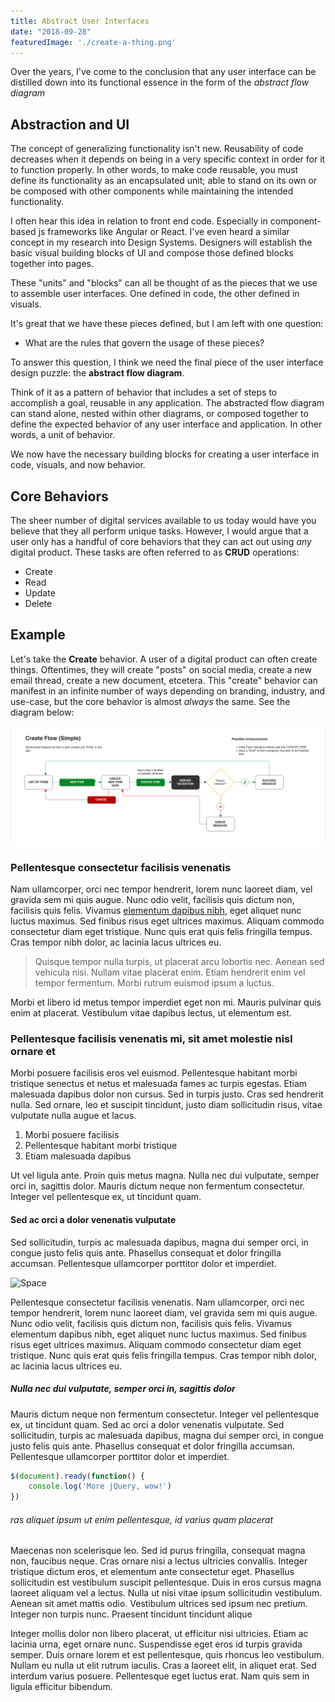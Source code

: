 ```yaml
---
title: Abstract User Interfaces
date: "2018-09-28"
featuredImage: './create-a-thing.png'
---
```


Over the years, I've come to the conclusion that any user interface can be distilled down into its functional essence in the form of the _abstract flow diagram_

<!-- end -->

## Abstraction and UI

The concept of generalizing functionality isn't new. Reusability of code decreases when it depends on being in a very specific context in order for it to function properly. In other words, to make code reusable, you must define its functionality as an encapsulated unit; able to stand on its own or be composed with other components while maintaining the intended functionality. 

I often hear this idea in relation to front end code. Especially in component-based js frameworks like Angular or React. I've even heard a similar concept in my research into Design Systems. Designers will establish the basic visual building blocks of UI and compose those defined blocks together into pages.

These "units" and "blocks" can all be thought of as the pieces that we use to assemble user interfaces. One defined in code, the other defined in visuals. 

It's great that we have these pieces defined, but I am left with one question:
* What are the rules that govern the usage of these pieces?


To answer this question, I think we need the final piece of the user interface design puzzle: the **abstract flow diagram**. 

Think of it as a pattern of behavior that includes a set of steps to accomplish a goal, reusable in any application. The abstracted flow diagram can stand alone,  nested within other diagrams, or composed together to define the expected behavior of any user interface and application. In other words, a unit of behavior. 

We now have the necessary building blocks for creating a user interface in code, visuals, and now behavior.

## Core Behaviors

The sheer number of digital services available to us today would have you believe that they all perform unique tasks. However, I would argue that a user only has a handful of core behaviors that they can act out using _any_ digital product. These tasks are often referred to as **CRUD** operations:
* Create
* Read
* Update
* Delete

## Example
Let's take the **Create** behavior. A user of a digital product can often create things. Oftentimes, they will create "posts" on social media, create a new email thread, create a new document, etcetera. This "create" behavior can manifest in an infinite number of ways depending on  branding, industry, and use-case, but the core behavior is almost _always_ the same. See the diagram below:

![Create](./create-a-thing.png)

### Pellentesque consectetur facilisis venenatis

Nam ullamcorper, orci nec tempor hendrerit, lorem nunc laoreet diam, vel gravida sem mi quis augue. Nunc odio velit, facilisis quis dictum non, facilisis quis felis. Vivamus [elementum dapibus nibh](https://google.com), eget aliquet nunc luctus maximus. Sed finibus risus eget ultrices maximus. Aliquam commodo consectetur diam eget tristique. Nunc quis erat quis felis fringilla tempus. Cras tempor nibh dolor, ac lacinia lacus ultrices eu.

> Quisque tempor nulla turpis, ut placerat arcu lobortis nec. Aenean sed vehicula nisi. Nullam vitae placerat enim. Etiam hendrerit enim vel tempor fermentum. Morbi rutrum euismod ipsum a luctus.

Morbi et libero id metus tempor imperdiet eget non mi. Mauris pulvinar quis enim at placerat. Vestibulum vitae dapibus lectus, ut elementum est.

### Pellentesque facilisis venenatis mi, sit amet molestie nisl ornare et

Morbi posuere facilisis eros vel euismod. Pellentesque habitant morbi tristique senectus et netus et malesuada fames ac turpis egestas. Etiam malesuada dapibus dolor non cursus. Sed in turpis justo. Cras sed hendrerit nulla. Sed ornare, leo et suscipit tincidunt, justo diam sollicitudin risus, vitae vulputate nulla augue et lacus.

1.  Morbi posuere facilisis
2.  Pellentesque habitant morbi tristique
3.  Etiam malesuada dapibus

Ut vel ligula ante. Proin quis metus magna. Nulla nec dui vulputate, semper orci in, sagittis dolor. Mauris dictum neque non fermentum consectetur. Integer vel pellentesque ex, ut tincidunt quam.

#### Sed ac orci a dolor venenatis vulputate

Sed sollicitudin, turpis ac malesuada dapibus, magna dui semper orci, in congue justo felis quis ante. Phasellus consequat et dolor fringilla accumsan. Pellentesque ullamcorper porttitor dolor et imperdiet.

![Space](./space.jpg)

Pellentesque consectetur facilisis venenatis. Nam ullamcorper, orci nec tempor hendrerit, lorem nunc laoreet diam, vel gravida sem mi quis augue. Nunc odio velit, facilisis quis dictum non, facilisis quis felis. Vivamus elementum dapibus nibh, eget aliquet nunc luctus maximus. Sed finibus risus eget ultrices maximus. Aliquam commodo consectetur diam eget tristique. Nunc quis erat quis felis fringilla tempus. Cras tempor nibh dolor, ac lacinia lacus ultrices eu.

##### Nulla nec dui vulputate, semper orci in, sagittis dolor

Mauris dictum neque non fermentum consectetur. Integer vel pellentesque ex, ut tincidunt quam. Sed ac orci a dolor venenatis vulputate. Sed sollicitudin, turpis ac malesuada dapibus, magna dui semper orci, in congue justo felis quis ante. Phasellus consequat et dolor fringilla accumsan. Pellentesque ullamcorper porttitor dolor et imperdiet.

```javascript
$(document).ready(function() {
    console.log('More jQuery, wow!')
})
```

###### ras aliquet ipsum ut enim pellentesque, id varius quam placerat

Maecenas non scelerisque leo. Sed id purus fringilla, consequat magna non, faucibus neque. Cras ornare nisi a lectus ultricies convallis. Integer tristique dictum eros, et elementum ante consectetur eget. Phasellus sollicitudin est vestibulum suscipit pellentesque. Duis in eros cursus magna laoreet aliquam vel a lectus. Nulla ut nisi vitae ipsum sollicitudin vestibulum. Aenean sit amet mattis odio. Vestibulum ultrices sed ipsum nec pretium. Integer non turpis nunc. Praesent tincidunt tincidunt alique

Integer mollis dolor non libero placerat, ut efficitur nisi ultricies. Etiam ac lacinia urna, eget ornare nunc. Suspendisse eget eros id turpis gravida semper. Duis ornare lorem et est pellentesque, quis rhoncus leo vestibulum. Nullam eu nulla ut elit rutrum iaculis. Cras a laoreet elit, in aliquet erat. Sed interdum varius posuere. Pellentesque eget luctus erat. Nam quis sem in ligula efficitur bibendum.